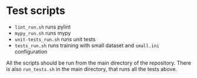 # Test scripts

- `lint_run.sh` runs pylint
- `mypy_run.sh` runs mypy
- `unit-tests_run.sh` runs unit tests
- `tests_run.sh` runs training with small dataset and `small.ini` configuration

All the scripts should be run from the main directory of the repository. There
is also `run_tests.sh` in the main directory, that runs all the tests above.


